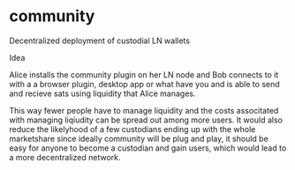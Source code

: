 # community
Decentralized deployment of custodial LN wallets

Idea

Alice installs the community plugin on her LN node and Bob connects to it with a a browser plugin, desktop app or what have you and is able to send and recieve sats using liquidity that Alice manages. 

This way fewer people have to manage liquidity and the costs associtated with managing liqiudity can be spread out among more users. It would also reduce the likelyhood of a few custodians ending up with the whole marketshare since ideally community will be plug and play, it should be easy for anyone to become a custodian and gain users, which would lead to a more decentralized network. 
